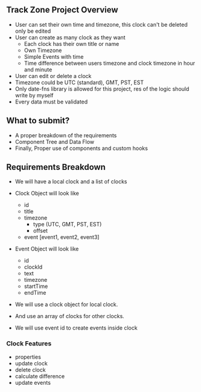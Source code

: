 ## Track Zone Project Overview

- User can set their own time and timezone, this clock can't be deleted only be edited
- User can create as many clock as they want
  - Each clock has their own title or name
  - Own Timezone
  - Simple Events with time
  - Time difference between users timezone and clock timezone in hour and minute
- User can edit or delete a clock
- Timezone could be UTC (standard), GMT, PST, EST
- Only date-fns library is allowed for this project, res of the logic should write by myself
- Every data must be validated

## What to submit?

- A proper breakdown of the requirements
- Component Tree and Data Flow
- Finally, Proper use of components and custom hooks

## Requirements Breakdown

- We will have a local clock and a list of clocks
- Clock Object will look like

  - id
  - title
  - timezone
    - type (UTC, GMT, PST, EST)
    - offset
  - event [event1, event2, event3]

- Event Object will look like
  - id
  - clockId
  - text
  - timezone
  - startTime
  - endTime
- We will use a clock object for local clock.
- And use an array of clocks for other clocks.
- We will use event id to create events inside clock

### Clock Features

- properties
- update clock
- delete clock
- calculate difference
- update events
